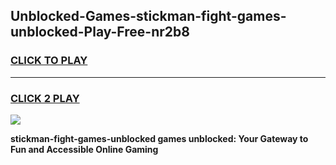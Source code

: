 
## Unblocked-Games-stickman-fight-games-unblocked-Play-Free-nr2b8
<h3>
<a href="https://premium76.site?title=stickman-fight-games-unblocked&ref=17A">CLICK TO PLAY</a></h3>
<hr>

<h3>
<a href="https://premium76.site?title=stickman-fight-games-unblocked&ref=17A">CLICK 2 PLAY</a>
  
</h3>

<a href="https://premium76.site?title=stickman-fight-games-unblocked&ref=17A"><img src="https://clearcache.store/games.png"></a>


**stickman-fight-games-unblocked games unblocked: Your Gateway to Fun and Accessible Online Gaming**
